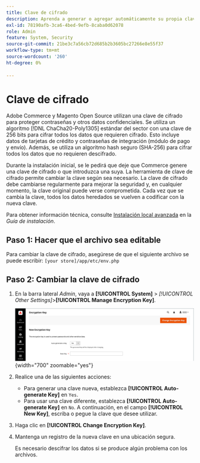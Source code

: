 ```yaml
---
title: Clave de cifrado
description: Aprenda a generar o agregar automáticamente su propia clave de cifrado, que debe cambiarse regularmente para mejorar la seguridad.
exl-id: 78190afb-3ca6-4bed-9efb-8caba0d62078
role: Admin
feature: System, Security
source-git-commit: 21be3c7a56cb72d685b2b3605bc27266e8e55f37
workflow-type: tm+mt
source-wordcount: '260'
ht-degree: 0%

---
```


# Clave de cifrado

Adobe Commerce y Magento Open Source utilizan una clave de cifrado para proteger contraseñas y otros datos confidenciales. Se utiliza un algoritmo [!DNL ChaCha20-Poly1305] estándar del sector con una clave de 256 bits para cifrar todos los datos que requieren cifrado. Esto incluye datos de tarjetas de crédito y contraseñas de integración (módulo de pago y envío). Además, se utiliza un algoritmo hash seguro (SHA-256) para cifrar todos los datos que no requieren descifrado.

Durante la instalación inicial, se le pedirá que deje que Commerce genere una clave de cifrado o que introduzca una suya. La herramienta de clave de cifrado permite cambiar la clave según sea necesario. La clave de cifrado debe cambiarse regularmente para mejorar la seguridad y, en cualquier momento, la clave original puede verse comprometida. Cada vez que se cambia la clave, todos los datos heredados se vuelven a codificar con la nueva clave.

Para obtener información técnica, consulte [Instalación local avanzada](https://experienceleague.adobe.com/docs/commerce-operations/installation-guide/advanced.html) en la _Guía de instalación_.

## Paso 1: Hacer que el archivo sea editable

Para cambiar la clave de cifrado, asegúrese de que el siguiente archivo se puede escribir: `[your store]/app/etc/env.php`

## Paso 2: Cambiar la clave de cifrado

1. En la barra lateral _Admin_, vaya a **[!UICONTROL System]** > _[!UICONTROL Other Settings]_>**[!UICONTROL Manage Encryption Key]**.

   ![Clave de cifrado del sistema](./assets/encryption-key.png){width="700" zoomable="yes"}

1. Realice una de las siguientes acciones:

   - Para generar una clave nueva, establezca **[!UICONTROL Auto-generate Key]** en `Yes`.
   - Para usar una clave diferente, establezca **[!UICONTROL Auto-generate Key]** en `No`. A continuación, en el campo **[!UICONTROL New Key]**, escriba o pegue la clave que desee utilizar.

1. Haga clic en **[!UICONTROL Change Encryption Key]**.

1. Mantenga un registro de la nueva clave en una ubicación segura.

   Es necesario descifrar los datos si se produce algún problema con los archivos.
